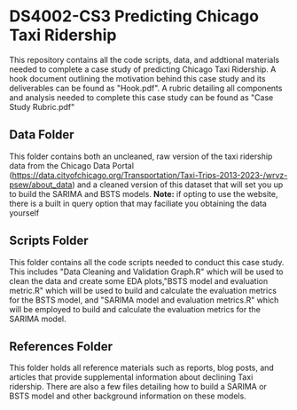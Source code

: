 # DS4002-CS3 Predicting Chicago Taxi Ridership 

This repository contains all the code scripts, data, and addtional materials needed to complete a case study of predicting Chicago Taxi Ridership. A hook document outlining the motivation behind this case study and its deliverables can be found as "Hook.pdf". A rubric detailing all components and analysis needed to complete this case study can be found as "Case Study Rubric.pdf"

## Data Folder
This folder contains both an uncleaned, raw version of the taxi ridership data from the Chicago Data Portal (https://data.cityofchicago.org/Transportation/Taxi-Trips-2013-2023-/wrvz-psew/about_data) and a cleaned version of this dataset that will set you up to build the SARIMA and BSTS models. **Note:** if opting to use the website, there is a built in query option that may faciliate you obtaining the data yourself

## Scripts Folder
This folder contains all the code scripts needed to conduct this case study. This includes "Data Cleaning and Validation Graph.R" which will be used to clean the data and create some EDA plots,"BSTS model and evaluation metric.R" which will be used to build and calculate the evaluation metrics for the BSTS model, and "SARIMA model and evaluation metrics.R" which will be employed to build and calculate the evaluation metrics for the SARIMA model.

## References Folder
This folder holds all reference materials such as reports, blog posts, and articles that provide supplemental information about declining Taxi ridership. There are also a few files detailing how to build a SARIMA or BSTS model and other background information on these models.
